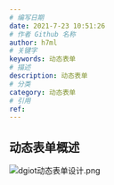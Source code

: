 ```yaml
---
# 编写日期
date: 2021-7-23 10:51:26
# 作者 Github 名称
author: h7ml
# 关键字
keywords: 动态表单
# 描述
description: 动态表单
# 分类
category: 动态表单
# 引用
ref:
---
```



## 动态表单概述

![dgiot动态表单设计.png](https://dgiot-1253666439.cos.ap-shanghai-fsi.myqcloud.com/shuwa_tech/zh/frontend/web/dynamic_form/dgiot%E5%8A%A8%E6%80%81%E8%A1%A8%E5%8D%95%E8%AE%BE%E8%AE%A1.png)
